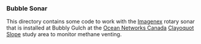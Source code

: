 ### Bubble Sonar
This directory contains some code to work with the [Imagenex](http://www.imagenex.com/) rotary sonar that is installed at Bubbly Gulch at the [Ocean Networks Canada](http://www.oceannetworks.ca/) [Clayoquot Slope](http://www.oceannetworks.ca/installations/observatories/northeast-pacific/clayoquot-slope) study area to monitor methane venting.
